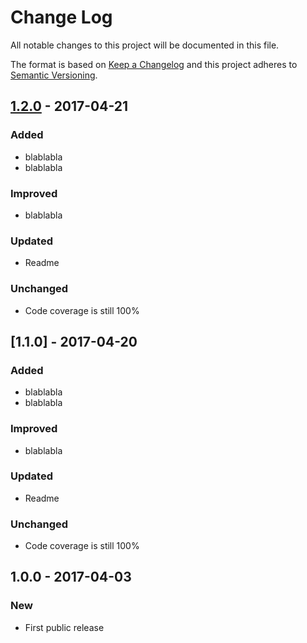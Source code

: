 # Change Log
All notable changes to this project will be documented in this file.

The format is based on [Keep a Changelog](http://keepachangelog.com/)
and this project adheres to [Semantic Versioning](http://semver.org/).

## [1.2.0] - 2017-04-21
### Added
- blablabla
- blablabla
### Improved
- blablabla
### Updated
- Readme
### Unchanged
- Code coverage is still 100%

## [1.1.0] - 2017-04-20
### Added
- blablabla
- blablabla
### Improved
- blablabla
### Updated
- Readme
### Unchanged
- Code coverage is still 100%

## 1.0.0 - 2017-04-03
### New
- First public release

[2.0.0]: https://github.com/wrong-user/wrong-lib/compare/v2.0.0...v1.9.0
[1.2.0]: https://github.com/whatever/wrong-lib/compare/v1.1.0...v1.2.0
[1.9.0]: https://github.com/zzz/wrong-lib/compare/v1.8.0...v1.9.0
